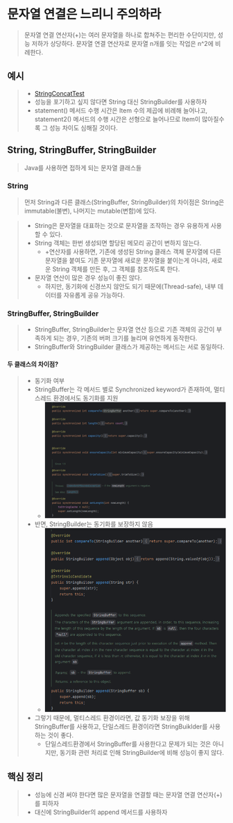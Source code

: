 # 문자열 연결은 느리니 주의하라
> 문자열 연결 연산자(+)는 여러 문자열을 하나로 합쳐주는 편리한 수단이지만, 성능 저하가 상당하다. 문자열 연결 연산자로 문자열 n개를 잇는 작업은 n^2에 비례한다.

## 예시
> - [StringConcatTest](StringConcatTest.java)
> - 성능을 포기하고 싶지 않다면 String 대신 StringBuilder를 사용하자
> - statement() 메서드 수행 시간은 Item 수의 제곱에 비례해 늘어나고, statement2() 메서드의 수행 시간은 선형으로 늘어나므로 Item이 많아질수록 그 성능 차이도 심해질 것이다.

## String, StringBuffer, StringBuilder
> Java를 사용하면 접하게 되는 문자열 클래스들
### String
> 먼저 String과 다른 클래스(StringBuffer, StringBuilder)의 차이점은 String은 immutable(불변), 나머지는 mutable(변함)에 있다.

> - String은 문자열을 대표하는 것으로 문자열을 조작하는 경우 유용하게 사용할 수 있다.
> - String 객체는 한번 생성되면 할당된 메모리 공간이 변하지 않는다.
>   - +연산자를 사용하면, 기존에 생성된 String 클래스 객체 문자열에 다른 문자열을 붙여도 기존 문자열에 새로운 문자열을 붙이는게 아니라, 새로운 String 객체를 만든 후, 그 객체를 참조하도록 한다.
> - 문자열 연산이 많은 경우 성능이 좋진 않다.
>   - 하지만, 동기화에 신경쓰지 않안도 되기 때문에(Thread-safe), 내부 데이터를 자유롭게 공유 가능하다.

### StringBuffer, StringBuilder
> - StringBuffer, StringBuilder는 문자열 연산 등으로 기존 객체의 공간이 부족하게 되는 경우, 기존의 버퍼 크기를 늘리며 유연하게 동작한다.
> - StringBuffer와 StringBuilder 클래스가 제공하는 메서드는 서로 동일하다.

#### 두 클래스의 차이점?
> - 동기화 여부
> - StringBuffer는 각 메서드 별로 Synchronized keyword가 존재하여, 멀티스레드 환경에서도 동기화를 지원
>   - ![img.png](img.png)
> - 반면, StringBuilder는 동기화를 보장하지 않음
>   - ![img_1.png](img_1.png)
> - 그렇기 때문에, 멀티스레드 환경이라면, 값 동기화 보장을 위해 StringBuffer를 사용하고, 단일스레드 환경이라면 StringBuiklder를 사용하는 것이 좋다.
>   - 단일스레드환경에서 StringBuffer를 사용한다고 문제가 되는 것은 아니지만, 동기화 관련 처리로 인해 StringBuilder에 비해 성능이 좋지 않다.

## 핵심 정리
> - 성능에 신경 써야 한다면 많은 문자열을 연결할 때는 문자열 연결 연산자(+)를 피하자
> - 대신에 StringBuilder의 append 메서드를 사용하자